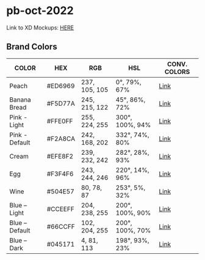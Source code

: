 # pb-oct-2022

Link to XD Mockups: [HERE](https://xd.adobe.com/view/a95dc4ca-cea6-4af3-be90-78a0cef0a1dd-fc0e/)

## Brand Colors

| COLOR | HEX | RGB | HSL | CONV. COLORS |
| ------| --- | --- | --- | ------------ |
| Peach | #ED6969 | 237, 105, 105 | 0°, 79%, 67% | [Link](https://convertingcolors.com/hex-color-ED6969.html)
| Banana Bread | #F5D77A | 245, 215, 122 | 45°, 86%, 72% | [Link](https://convertingcolors.com/hex-color-F5D77A.html)
| Pink - Light | #FFE0FF | 255, 224, 255 | 300°, 100%, 94% | [Link](https://convertingcolors.com/hex-color-FFE0FF.html)
| Pink - Default | #F2A8CA | 242, 168, 202 | 332°, 74%, 80% | [Link](https://convertingcolors.com/hex-color-F2A8CA.html)
| Cream | #EFE8F2 | 239, 232, 242 | 282°, 28%, 93% | [Link](https://convertingcolors.com/hex-color-EFE8F2.html)
| Egg | #F3F4F6 | 243, 244, 246 | 220°, 14%, 96% | [Link](https://convertingcolors.com/hex-color-F3F4F6.html)
| Wine | #504E57 | 80, 78, 87 | 253°, 5%, 32% | [Link](https://convertingcolors.com/hex-color-504E57.html)
| Blue – Light | #CCEEFF | 204, 238, 255 | 200°, 100%, 90% | [Link](https://convertingcolors.com/hex-color-CCEEFF.html)
| Blue – Default | #66CCFF | 102, 204, 255 | 200°, 100%, 70% | [Link](https://convertingcolors.com/hex-color-66CCFF.html)
| Blue – Dark | #045171 | 4, 81, 113 | 198°, 93%, 23% | [Link](https://convertingcolors.com/hex-color-045171.html)